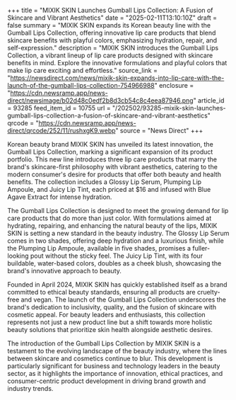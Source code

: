 +++
title = "MIXIK SKIN Launches Gumball Lips Collection: A Fusion of Skincare and Vibrant Aesthetics"
date = "2025-02-11T13:10:10Z"
draft = false
summary = "MIXIK SKIN expands its Korean beauty line with the Gumball Lips Collection, offering innovative lip care products that blend skincare benefits with playful colors, emphasizing hydration, repair, and self-expression."
description = "MIXIK SKIN introduces the Gumball Lips Collection, a vibrant lineup of lip care products designed with skincare benefits in mind. Explore the innovative formulations and playful colors that make lip care exciting and effortless."
source_link = "https://newsdirect.com/news/mixik-skin-expands-into-lip-care-with-the-launch-of-the-gumball-lips-collection-754966988"
enclosure = "https://cdn.newsramp.app/news-direct/newsimage/b02d48c0edf2b8d3cb54c8c4eea87946.png"
article_id = 93285
feed_item_id = 10755
url = "/202502/93285-mixik-skin-launches-gumball-lips-collection-a-fusion-of-skincare-and-vibrant-aesthetics"
qrcode = "https://cdn.newsramp.app/news-direct/qrcode/252/11/rushxgK9.webp"
source = "News Direct"
+++

<p>Korean beauty brand MIXIK SKIN has unveiled its latest innovation, the Gumball Lips Collection, marking a significant expansion of its product portfolio. This new line introduces three lip care products that marry the brand's skincare-first philosophy with vibrant aesthetics, catering to the modern consumer's desire for products that offer both beauty and health benefits. The collection includes a Glossy Lip Serum, Plumping Lip Ampoule, and Juicy Lip Tint, each priced at $16 and infused with Blue Agave Extract for intense hydration.</p><p>The Gumball Lips Collection is designed to meet the growing demand for lip care products that do more than just color. With formulations aimed at hydrating, repairing, and enhancing the natural beauty of the lips, MIXIK SKIN is setting a new standard in the beauty industry. The Glossy Lip Serum comes in two shades, offering deep hydration and a luxurious finish, while the Plumping Lip Ampoule, available in five shades, promises a fuller-looking pout without the sticky feel. The Juicy Lip Tint, with its four buildable, water-based colors, doubles as a cheek blush, showcasing the brand's innovative approach to beauty.</p><p>Founded in April 2024, MIXIK SKIN has quickly established itself as a brand committed to ethical beauty standards, ensuring all products are cruelty-free and vegan. The launch of the Gumball Lips Collection underscores the brand's dedication to inclusivity, quality, and the fusion of skincare with cosmetic appeal. For beauty leaders and enthusiasts, this collection represents not just a new product line but a shift towards more holistic beauty solutions that prioritize skin health alongside aesthetic desires.</p><p>The introduction of the Gumball Lips Collection by MIXIK SKIN is a testament to the evolving landscape of the beauty industry, where the lines between skincare and cosmetics continue to blur. This development is particularly significant for business and technology leaders in the beauty sector, as it highlights the importance of innovation, ethical practices, and consumer-centric product development in driving brand growth and industry trends.</p>